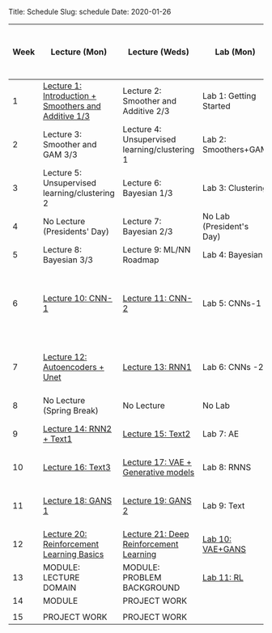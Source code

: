 Title: Schedule
Slug: schedule
Date: 2020-01-26


|Week|Lecture (Mon)|Lecture (Weds)|Lab (Mon)|Advanced Section (Weds)|Assignment (R:Released Weds - D:Due Thurs)|
|-----|-----|-----|-----|-----|-----|
|1|[Lecture 1: Introduction + Smoothers and Additive 1/3]({filename}/lectures/lecture01/index.md)|Lecture 2: Smoother and Additive 2/3|Lab 1: Getting Started||HW1 - R: 1/29 D: 2/6|
|2|Lecture 3: Smoother and GAM 3/3 |Lecture 4: Unsupervised learning/clustering 1|Lab 2: Smoothers+GAM ||HW2 - R: 2/5 D: 2/20|
|3|Lecture 5: Unsupervised learning/clustering 2|Lecture 6: Bayesian 1/3|Lab 3: Clustering||No New Assignment|
|4|No Lecture (Presidents' Day)|Lecture 7: Bayesian 2/3|No Lab (President's Day)||HW3 - R: 2/19 D: 3/5|
|5|Lecture 8: Bayesian 3/3|Lecture 9: ML/NN Roadmap|Lab 4: Bayesian||No New Assignment|
|6|[Lecture 10: CNN-1]({filename}/lectures/lecture10/index.md)|[Lecture 11: CNN-2]({filename}/lectures/lecture11/index.md)|Lab 5: CNNs-1|A-Sec 1: ResNet, Dense-Net, res-Next and Inception and transfer learning|HW4 - R: 3/4 D: 3/12|
|7|[Lecture 12: Autoencoders + Unet]({filename}/lectures/lecture12/index.md)|[Lecture 13: RNN1]({filename}/lectures/lecture13/index.md)|Lab 6: CNNs -2|A-Sec 2: Segmentation Techniques, YOLO, Unet and M-RCNN|HW5 - R: 3/11 D: 3/26|
|8|No Lecture (Spring Break)|No Lecture |No Lab |No A-Sec |No New Assignment|
|9|[Lecture 14: RNN2 + Text1]({filename}/lectures/lecture14/index.md)|[Lecture 15: Text2]({filename}/lectures/lecture15/index.md)|Lab 7: AE |A-Sec 3: RNN, echo state |HW6 - R: 3/25 D: 4/9|
|10|[Lecture 16: Text3]({filename}/lectures/lecture16/index.md)|[Lecture 17: VAE + Generative models]({filename}/lectures/lecture17/index.md)|Lab 8: RNNS |A-Sec 4: Variational Inference|No New Assignment|
|11|[Lecture 18: GANS 1]({filename}/lectures/lecture18/index.md)|[Lecture 19: GANS 2]({filename}/lectures/lecture19/index.md)|Lab 9: Text|A-Sec 5: GANS. Bicylcle GANS etc|HW7 - R: 4/8 D: 4/16|
|12|[Lecture 20: Reinforcement Learning Basics]({filename}/lectures/lecture20/index.md)|[Lecture 21: Deep Reinforcement Learning ]({filename}/lectures/lecture21/index.md)|[Lab 10: VAE+GANS]({filename}/labs/lab10/index.md)|A-Sec 6: RL|HW8 - R: 4/15 D: 4/23|
|13|MODULE: LECTURE DOMAIN|MODULE: PROBLEM BACKGROUND|[Lab 11: RL]({filename}/labs/lab11/index.md)|||
|14|MODULE|PROJECT WORK |
|||
|15|PROJECT WORK |PROJECT WORK ||||
